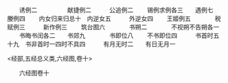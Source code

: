 <!-- { "loadSidebar": true } -->
　　诱例二　　　　　献捷例二　　　公追例二
　　锡例求例各三　　遇例七　　　　媵例四
　　内女归来归总十　内逆女五　　　外逆女四
　　王姬例五　　　　税赋例三　　　新作例三
　　筑台囿六　　　　书朔二　　　　不视朔不告朔各一
　　书晦书闰各二　　书郊九　　　　书即位八
　　不书即位四　　　书首时五十九　书非首时一四时不具四　　　有月无时二　　有日无月一

<经部,五经总义类,六经图,卷十>

　　六经图卷十
